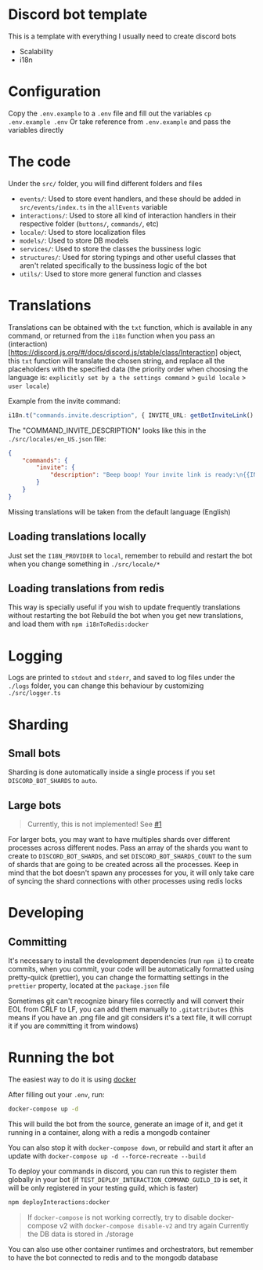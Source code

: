 # Discord bot template

This is a template with everything I usually need to create discord bots

- Scalability
- i18n

# Configuration

Copy the `.env.example` to a `.env` file and fill out the variables
`cp .env.example .env`
Or take reference from `.env.example` and pass the variables directly

# The code

Under the `src/` folder, you will find different folders and files

- `events/`: Used to store event handlers, and these should be added in `src/events/index.ts` in the `allEvents` variable
- `interactions/`: Used to store all kind of interaction handlers in their respective folder (`buttons/`, `commands/`, etc)
- `locale/`: Used to store localization files
- `models/`: Used to store DB models
- `services/`: Used to store the classes the bussiness logic
- `structures/`: Used for storing typings and other useful classes that aren't related specifically to the bussiness logic of the bot
- `utils/`: Used to store more general function and classes

# Translations

Translations can be obtained with the `txt` function, which is available in any command, or returned from the `i18n` function when you pass an (interaction)[https://discord.js.org/#/docs/discord.js/stable/class/Interaction] object, this `txt` function will translate the chosen string, and replace all the placeholders with the specified data (the priority order when choosing the language is: `explicitly set by a the settings command` > `guild locale` > `user locale`)

Example from the invite command:

```ts
i18n.t("commands.invite.description", { INVITE_URL: getBotInviteLink() });
```

The "COMMAND_INVITE_DESCRIPTION" looks like this in the `./src/locales/en_US.json` file:

```json
{
	"commands": {
		"invite": {
			"description": "Beep boop! Your invite link is ready:\n{{INVITE_URL}}"
		}
	}
}
```

Missing translations will be taken from the default language (English)

## Loading translations locally

Just set the `I18N_PROVIDER` to `local`, remember to rebuild and restart the bot when you change something in `./src/locale/*`

## Loading translations from redis

This way is specially useful if you wish to update frequently translations without restarting the bot
Rebuild the bot when you get new translations, and load them with `npm i18nToRedis:docker`

# Logging

Logs are printed to `stdout` and `stderr`, and saved to log files under the `./logs` folder, you can change this behaviour by customizing `./src/logger.ts`

# Sharding

## Small bots

Sharding is done automatically inside a single process if you set `DISCORD_BOT_SHARDS` to `auto`.

## Large bots

> Currently, this is not implemented! See [#1](https://github.com/eduardozgz/discord-bot-template/issues/1)

For larger bots, you may want to have multiples shards over different processes across different nodes.
Pass an array of the shards you want to create to `DISCORD_BOT_SHARDS`, and set `DISCORD_BOT_SHARDS_COUNT` to the sum of shards that are going to be created across all the processes. Keep in mind that the bot doesn't spawn any processes for you, it will only take care of syncing the shard connections with other processes using redis locks

# Developing

## Committing

It's necessary to install the development dependencies (run `npm i`) to create commits, when you commit, your code will be automatically formatted using pretty-quick (prettier), you can change the formatting settings in the `prettier` property, located at the `package.json` file

Sometimes git can't recognize binary files correctly and will convert their EOL from CRLF to LF, you can add them manually to `.gitattributes` (this means if you have an .png file and git considers it's a text file, it will corrupt it if you are committing it from windows)

# Running the bot

The easiest way to do it is using [docker](https://www.docker.com/get-started)

After filling out your `.env`, run:

```sh
docker-compose up -d
```

This will build the bot from the source, generate an image of it, and get it running in a container, along with a redis a mongodb container

You can also stop it with `docker-compose down`, or rebuild and start it after an update with `docker-compose up -d --force-recreate --build`

To deploy your commands in discord, you can run this to register them globally in your bot (if `TEST_DEPLOY_INTERACTION_COMMAND_GUILD_ID` is set, it will be only registered in your testing guild, which is faster)

```sh
npm deployInteractions:docker
```

> If `docker-compose` is not working correctly, try to disable docker-compose v2 with `docker-compose disable-v2` and try again
> Currently the DB data is stored in ./storage

You can also use other container runtimes and orchestrators, but remember to have the bot connected to redis and to the mongodb database
